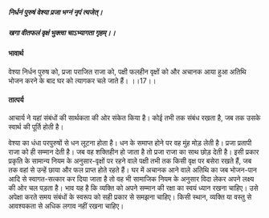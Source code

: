 ##### निर्धनं पुरुषं वेश्या प्रजा भग्नं नृपं त्यजेत्।
##### खगा वीतफलं वृक्षं भुक्त्वा चाऽभ्यागता गृहम्।।

#### भावार्थ

वेश्या निर्धन पुरुष को, प्रजा पराजित राजा को, पक्षी फलहीन वृक्षों को और अचानक आया हुआ अतिथि भोजन करने के बाद घर को त्यागकर चले जाते हैं। ।।17।।

#### तात्पर्य

आचार्य ने यहां संबंधों की सार्थकता की ओर संकेत किया है। कोई तभी तक संबंध रखता है, जब तक उसके स्वार्थ की पूर्ति होती है।

वेश्या का धंधा परपुरुषों से धन लूटना होता है। धन के समाप्त होने पर वह मुंह मोड़ लेती है। प्रजा प्रतापी राजा को ही सम्मान देती है। जब वह शक्तिहीन हो जाता है तो प्रजा राजा का साथ छोड़ देती है। इसी प्रकार प्रकृति के सामान्य नियम के अनुसार-वृक्षों पर रहने वाले पक्षी तभी तक किसी वृक्ष पर बसेरा रखते हैं, जब तक वहां से उन्हें छाया और फल प्राप्त होते रहते हैं। घर में अचानक आने वाले अतिथि का जब भोजन-पान आदि से स्वागत-सत्कार कर दिया जाता है तो वह भी सामाजिक नियम के अनुसार विदा लेकर अपने लक्ष्य की ओर चल पड़ता है। भाव यह है कि व्यक्ति को अपने सम्मान की रक्षा का स्वयं ध्यान रखना चाहिए। उसे अपेक्षा करते समय संबंधों के स्वरूप को सही प्रकार से समझना चाहिए। किसी स्थान, व्यक्ति या वस्तु से आवश्यकता से अधिक लगाव नहीं रखना चाहिए।